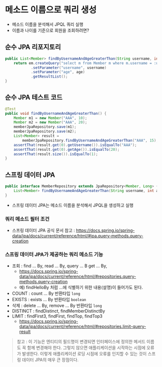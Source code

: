 # 메소드 이름으로 쿼리 생성
- 메소드 이름을 분석해서 JPQL 쿼리 실행
- 이름과 나이를 기준으로 회원을 조회하려면?
## 순수 JPA 리포지토리
```java
public List<Member> findByUsernameAndAgeGreaterThan(String username, int age) {
    return em.createQuery("select m from Member m where m.username = :username and m.age > :age")
            .setParameter("username", username)
            .setParameter("age", age)
            .getResultList();
}
```
## 순수 JPA 테스트 코드
```java
@Test
public void findByUsernameAndAgeGreaterThan() {
    Member m1 = new Member("AAA", 10);
    Member m2 = new Member("AAA", 20);
    memberJpaRepository.save(m1);
    memberJpaRepository.save(m2);
    List<Member> result =
        memberJpaRepository.findByUsernameAndAgeGreaterThan("AAA", 15);
    assertThat(result.get(0).getUsername()).isEqualTo("AAA");
    assertThat(result.get(0).getAge()).isEqualTo(20);
    assertThat(result.size()).isEqualTo(1);
}
```
## 스프링 데이터 JPA
```java
public interface MemberRepository extends JpaRepository<Member, Long> {
    List<Member> findByUsernameAndAgeGreaterThan(String username, int age);
}
```
- 스프링 데이터 JPA는 메소드 이름을 분석해서 JPQL을 생성하고 실행

### 쿼리 메소드 필터 조건
- 스프링 데이터 JPA 공식 문서 참고 : https://docs.spring.io/spring-data/jpa/docs/current/reference/html/#jpa.query-methods.query-creation

### 스프링 데이터 JPA가 제공하는 쿼리 메소드 기능
- 조회 : find ... By, read ... By, query ... B get ... By,
    - https://docs.spring.io/spring-data/jpa/docs/current/reference/html/#repositories.query-methods.query-creation
    - 예) findHelloBy 처럼 ...에 식별하기 위한 내용(설명)이 들어가도 된다.
- COUNT : count ... By 반환타입 `long`
- EXISTS : exists ... By 반환타입 `boolean`
- 삭제 : delete ... By, remove ... By 반환타입 `long`
- DISTINCT : findDistinct, findMemberDistinctBy
- LIMIT : findFirst3, findFirst, findTop, findTop3
    - https://docs.spring.io/spring-data/jpa/docs/current/reference/html/#repositories.limit-query-result

> 참고 : 이 기능은 엔티티의 필드명이 변경되면 인터페이스에 정의한 메서드 이름도 꼭 함께 변경해야 한다.
> 그렇지 않으면 애플리케이션을 시작하는 시점에 오류가 발생한다.
> 이렇게 애플리케이션 로딩 시점에 오류를 인지할 수 있는 것이 스프링 데이터 JPA의 매우 큰 장점이다.
